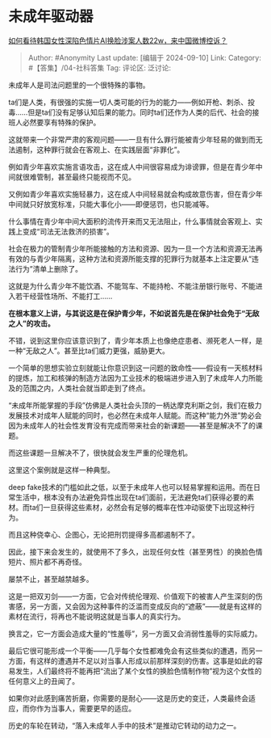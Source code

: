 # 未成年驱动器
[如何看待韩国女性深陷色情片AI换脸涉案人数22w，来中国微博控诉？](https://www.zhihu.com/question/665629156/answer/3620721933)

> Author: #Anonymity
> Last update: [编辑于 2024-09-10]
> Link:
> Category: #【答集】/04-社科答集 
> Tag: 
> 评论区:
> 泛讨论:

未成年人是司法问题里的一个很特殊的事物。

ta们是人类，有很强的实施一切人类可能的行为的能力——例如开枪、刺杀、投毒……但是ta们没有足够认知后果的能力。同时ta们还作为人类的后代、社会的接班人必然要享有特殊的保护。

这就带来一个非常严肃的客观问题——一旦有什么罪行能被青少年轻易的做到而无法遏制，这种罪行就会在客观上、在实践层面“非罪化”。

例如青少年喜欢实施言语攻击，这在成人中间很容易成为诽谤罪，但是在青少年中间就很难管制，甚至最终只能视而不见。

又例如青少年喜欢实施轻暴力，这在成人中间轻易就会构成故意伤害，但在青少年中间就只好放宽标准，只能大事化小——即便惩罚，也只能减等。

什么事情在青少年中间大面积的流传开来而又无法阻止，什么事情就会客观上、实践上变成“司法无法救济的损害”。

社会在极力的管制青少年所能接触的方法和资源、因为一旦一个方法和资源无法再有效的与青少年隔离，这种方法和资源所能支撑的犯罪行为就基本上注定要从“违法行为”清单上删除了。

这就是为什么青少年不能饮酒、不能驾车、不能持枪、不能注册银行账号、不能进入若干经营性场所、不能打工……

**在根本意义上讲，与其说这是在保护青少年，不如说首先是在保护社会免于“无敌之人”的攻击。**

不错，说到这里你应该意识到了，青少年本质上也像绝症患者、濒死老人一样，是一种“无敌之人”。甚至比ta们威力更强，威胁更大。

一个简单的思想实验立刻就能让你意识到这一问题的致命性——假设有一天核材料的提炼，加工和核弹的制造方法因为工业技术的极端进步进入到了未成年人力所能及的范围之内，人类社会就当即走到了终点。

“未成年所能掌握的手段”仿佛是人类社会头顶的一柄达摩克利斯之剑，我们在极力发展技术对成年人赋能的同时，也必然在未成年人赋能。而这种“能力外泄”势必会因为未成年人的社会性发育没有完成而带来社会的新课题——甚至是解决不了的课题。

而这些课题一旦解决不了，很快就会发生严重的伦理危机。

这里这个案例就是这样一种典型。

deep fake技术的门槛如此之低，以至于未成年人也可以轻易掌握和运用。而在日常生活中，根本没有办法避免异性出现在ta们面前，无法避免ta们获得必要的素材。而ta们一旦获得这些素材，必然会有足够的概率在性冲动驱使下出现这种行为。

而且这种侥幸心、企图心，无论把刑罚提得多高都遏制不了。

因此，接下来会发生的，就使用不了多久，出现任何女性（甚至男性）的换脸色情短片、照片都不再奇怪。

屡禁不止，甚至越禁越多。

这是一把双刃剑——一方面，它会对传统伦理观、价值观下的被害人产生深刻的伤害感，另一方面，又会因为这种事件的泛滥而变成反向的“遮蔽”——就是有这样的素材在流行，将再也不能说明这就是当事人的真实行为。

换言之，它一方面会造成大量的“性羞辱”，另一方面又会消弱性羞辱的实际威力。

最后它很可能形成一个平衡——几乎每个女性都难免会有这些类似的遭遇，而另一方面，有这样的遭遇并不足以对当事人形成以前那样深刻的伤害。这事是如此的容易发生，人们最终将不能再把“流出了某个女性的换脸色情制作物”视为这个女性的任何意义上的丑闻了。

如果你对此感到痛苦折磨，你需要的是耐心——这是历史的变迁，人类最终会适应，而你作为当事人，需要更早的适应。

历史的车轮在转动，“落入未成年人手中的技术”是推动它转动的动力之一。